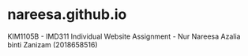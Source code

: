 # nareesa.github.io
KIM1105B - IMD311 Individual Website Assignment - Nur Nareesa Azalia binti Zanizam (2018658516)
